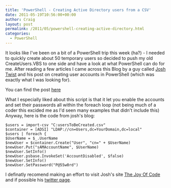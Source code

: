 ```yaml
---
title: 'PowerShell - Creating Active Directory users from a CSV'
date: 2011-05-19T10:56:00+00:00
author: Craig
layout: post
permalink: /2011/05/powershell-creating-active-directory.html
categories:
  - PowerShell
---
```


It looks like I've been on a bit of a PowerShell trip this week (ha?) - I needed to quickly create about 50 temporary users so decided to push my old CreateUsers.VBS to one side and have a look at what PowerShell can do for me. After reading a few articles I came across this Blog by a guy called  [Josh Twist](http://www.thejoyofcode.com/Josh.aspx) and his post on creating user accounts in PowerShell (which was exactly what I was looking for).

<!--more-->

You can find the post [here](http://www.thejoyofcode.com/Creating_AD_user_accounts_in_PowerShell.aspx)

What I especially liked about this script is that it let you enable the accounts and set their passwords all within the foreach loop (not being much of a coder this excided me as I'd seen many examples that didn't include this)
Anyway, here is the code from josh's blog:

```
$users = import-csv "C:usersToBeCreated.csv"
$container = [ADSI] "LDAP://cn=Users,dc=YourDomain,dc=local"
$users | foreach {
$UserName = $_.UserName
$newUser = $container.Create("User", "cn=" + $UserName)
$newUser.Put("sAMAccountName", $UserName)
$newUser.SetInfo()
$newUser.psbase.InvokeSet('AccountDisabled', $false)
$newUser.SetInfo()
$newUser.SetPassword("P@55w0rd")
```

I definatly recomend making an effort to visit Josh's site [The Joy Of Code](http://www.thejoyofcode.com/) and if possible his [twitter page](http://twitter.com/joshtwist).

